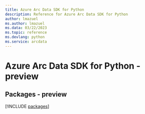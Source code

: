 ```yaml
---
title: Azure Arc Data SDK for Python
description: Reference for Azure Arc Data SDK for Python
author: lmazuel
ms.author: lmazuel
ms.data: 03/22/2023
ms.topic: reference
ms.devlang: python
ms.service: arcdata
---
```

# Azure Arc Data SDK for Python - preview
## Packages - preview
[!INCLUDE [packages](arc-data-index.md)]